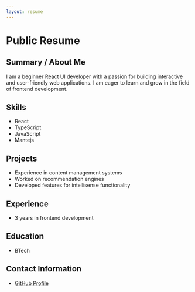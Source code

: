```yaml
---
layout: resume
---
```


# Public Resume

## Summary / About Me
I am a beginner React UI developer with a passion for building interactive and user-friendly web applications. I am eager to learn and grow in the field of frontend development.

## Skills
- React
- TypeScript
- JavaScript
- Mantejs

## Projects
- Experience in content management systems
- Worked on recommendation engines
- Developed features for intellisense functionality

## Experience
- 3 years in frontend development

## Education
- BTech

## Contact Information
- [GitHub Profile](https://github.com/)
